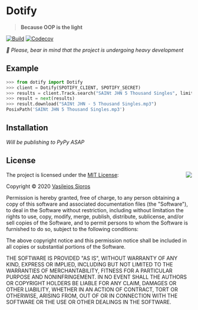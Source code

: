 # Dotify

> **Because OOP is the light**

[![Build](https://github.com/billsioros/dotify/actions/workflows/build.yml/badge.svg)](https://github.com/billsioros/dotify/actions/workflows/build.yml)
[![Codecov](https://github.com/billsioros/dotify/actions/workflows/codecov.yml/badge.svg)](https://github.com/billsioros/dotify/actions/workflows/codecov.yml)

*🚧 Please, bear in mind that the project is undergoing heavy development*

## Example

```python
>>> from dotify import Dotify
>>> client = Dotify(SPOTIFY_CLIENT, SPOTIFY_SECRET)
>>> results = client.Track.search("SAINt JHN 5 Thousand Singles", limit=1)
>>> result = next(results)
>>> result.download("SAINt JHN - 5 Thousand Singles.mp3")
PosixPath('SAINt JHN 5 Thousand Singles.mp3')
```

## Installation

*Will be publishing to PyPy ASAP*

## License

<img align="right" src="http://opensource.org/trademarks/opensource/OSI-Approved-License-100x137.png">

The project is licensed under the [MIT License](http://opensource.org/licenses/MIT):

Copyright &copy; 2020 [Vasileios Sioros](https://github.com/billsioros)

Permission is hereby granted, free of charge, to any person obtaining a copy of this software and associated documentation files (the "Software"), to deal in the Software without restriction, including without limitation the rights to use, copy, modify, merge, publish, distribute, sublicense, and/or sell copies of the Software, and to permit persons to whom the Software is furnished to do so, subject to the following conditions:

The above copyright notice and this permission notice shall be included in all copies or substantial portions of the Software.

THE SOFTWARE IS PROVIDED "AS IS", WITHOUT WARRANTY OF ANY KIND, EXPRESS OR IMPLIED, INCLUDING BUT NOT LIMITED TO THE WARRANTIES OF MERCHANTABILITY, FITNESS FOR A PARTICULAR PURPOSE AND NONINFRINGEMENT. IN NO EVENT SHALL THE AUTHORS OR COPYRIGHT HOLDERS BE LIABLE FOR ANY CLAIM, DAMAGES OR OTHER LIABILITY, WHETHER IN AN ACTION OF CONTRACT, TORT OR OTHERWISE, ARISING FROM, OUT OF OR IN CONNECTION WITH THE SOFTWARE OR THE USE OR OTHER DEALINGS IN THE SOFTWARE.
